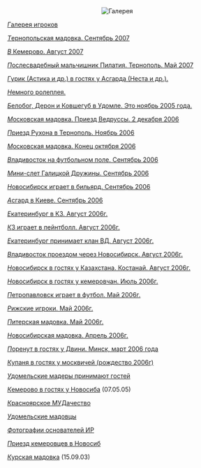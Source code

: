 &nbsp;

<p style='text-align: center'>
    <img src="/img/tit_gallery.jpg" alt='Галерея' />
</p>

<p><a href="/gal_pl/"><i class='letter letter-g'>Г</i>алерея игроков</a></p>
<p><a href="/gallery/gal_tern07"><i class='letter letter-t'>Т</i>ернопольская мадовка. Сентябрь 2007</a></p>
<p><a href="/gallery/gal_kem07"><i class='letter letter-v'>В</i> Кемерово. Август 2007</a></p>
<p><a href="/gallery/gal_tern2"><i class='letter letter-p'>П</i>ослесвадебный мальчишник Пилатия. Тернополь. Май 2007</a></p>
<p><a href="/gallery/gal_asgard"><i class='letter letter-g'>Г</i>урик (Астика и др.) в гостях у Асгарда (Неста и др.).</a></p>
<p><a href="/gallery/gal_rp"><i class='letter letter-n'>Н</i>емного ролеплея.</a></p>
<p><a href="/gallery/gal_ydom"><i class='letter letter-b'>Б</i>елобог, Дерон и Ковшегуб в Удомле. Это ноябрь 2005 года. </a></p>
<p><a href="/gallery/gal_msk_ved"><i class='letter letter-m'>М</i>осковская мадовка. Приезд Ведруссы. 2 декабря 2006</a></p>
<p><a href="/gallery/gal_tern"><i class='letter letter-p'>П</i>риезд Рухона в Тернополь. Ноябрь 2006</a></p>
<p><a href="/gallery/gal_msk"><i class='letter letter-m'>М</i>осковская мадовка. Конец октября 2006</a></p>
<p><a href="/gallery/gal_vlad"><i class='letter letter-v'>В</i>ладивосток на футбольном поле. Сентябрь 2006</a></p>
<p><a href="/gallery/gal_meles"><i class='letter letter-m'>М</i>ини-слет Галицкой Дружины. Сентябрь 2006</a></p>
<p><a href="/gallery/gal_nsk_blrd"><i class='letter letter-n'>Н</i>овосибирск играет в бильярд. Сентябрь 2006</a></p>
<p><a href="/gallery/gal_knd_kv"><i class='letter letter-a'>А</i>сгард в Киеве. Сентябрь 2006</a></p>
<p><a href="/gallery/gal_eb_kz"><i class='letter letter-e'>Е</i>катеринбург в КЗ. Август 2006г.</a></p>
<p><a href="/gallery/gal_paint"><i class='letter letter-k'>К</i>З играет в пейнтболл. Август 2006г.</a></p>
<p><a href="/gallery/gal_eb_vd"><i class='letter letter-e'>Е</i>катеринбург принимает клан ВД. Август 2006г.</a></p>
<p><a href="/gallery/gal_nsk_vld"><i class='letter letter-v'>В</i>ладивосток проездом через Новосибирск. Август 2006г.</a></p>
<p><a href="/gallery/gal_kz"><i class='letter letter-n'>Н</i>овосибирск в гостях у Казахстана. Костанай. Август 2006г.</a></p>
<p><a href="/gallery/gal_kem_july06"><i class='letter letter-n'>Н</i>овосибирск в гостях у кемеровчан. Июль 2006г.</a></p>
<p><a href="/gallery/gal_petr"><i class='letter letter-p'>П</i>етропавловск играет в футбол. Май 2006г.</a></p>
<p><a href="/gallery/gal_riga06"><i class='letter letter-r'>Р</i>ижские игроки. Май 2006г.</a></p>
<p><a href="/gallery/gal_ptr_may06"><i class='letter letter-p'>П</i>итерская мадовка. Май 2006г.</a></p>
<p><a href="/gallery/gal_nsk_apr2006"><i class='letter letter-n'>Н</i>овосибирская мадовка. Апрель 2006г.</a></p>
<p><a href="/gallery/gal_minsk"><i class='letter letter-p'>П</i>оренут в гостях у Двини. Минск, март 2006 года</a></p>
<p><a href="/gallery/gal_msk_kup"><i class='letter letter-k'>К</i>упаня в гостях у москвичей (рождество 2006г)</a></p>
<p><a href="/gallery/gal_udom"><i class='letter letter-u'>У</i>домельские мадеры принимают гостей</a></p>
<p><a href="/gallery/gal_kem"><i class='letter letter-k'>К</i>емерово в гостях у Новосиба</a> (07.05.05)</p>
<p><a href="/gallery/gal_krsk"><i class='letter letter-k'>К</i>расноярское МУДачество</a></p>
<p><a href="/gallery/udomelsk.jpg"><i class='letter letter-u'>У</i>домельские мадовцы</a></p>
<p><a href="/gallery/gal_ir"><i class='letter letter-f'>Ф</i>отографии основателей ИР</a></p>
<p><a href="/gallery/gal_nsk"><i class='letter letter-p'>П</i>риезд кемеровцев в Новосиб</a></p>
<p><a href="/gallery/gal_kursk"><i class='letter letter-k'>К</i>урская мадовка</a> (15.09.03)</p>
